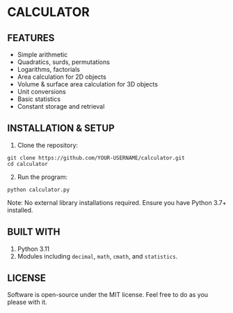 # CALCULATOR
## FEATURES
- Simple arithmetic
- Quadratics, surds, permutations
- Logarithms, factorials
- Area calculation for 2D objects
- Volume & surface area calculation for 3D objects
- Unit conversions
- Basic statistics
- Constant storage and retrieval

## INSTALLATION & SETUP
1. Clone the repository:
```
git clone https://github.com/YOUR-USERNAME/calculator.git
cd calculator
```
2. Run the program:
```
python calculator.py
```
Note: No external library installations required. Ensure you have Python 3.7+ installed.

## BUILT WITH
1. Python 3.11
2. Modules including ```decimal```, ```math```, ```cmath```, and ```statistics```.

## LICENSE
Software is open-source under the MIT license. Feel free to do as you please with it.
